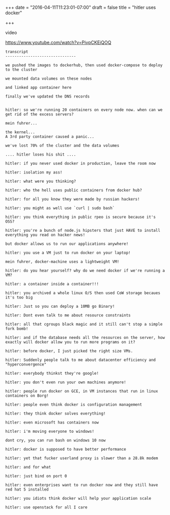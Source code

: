 +++
date = "2016-04-11T11:23:01-07:00"
draft = false
title = "hitler uses docker"

+++


video

https://www.youtube.com/watch?v=PivpCKEiQOQ


    transcript
    -------------------------------

    we pushed the images to dockerhub, then used docker-compose to deploy to the cluster

    we mounted data volumes on these nodes

    and linked app container here

    finally we've updated the DNS records


    hitler: so we're running 20 containers on every node now. when can we get rid of the excess servers?

    mein fuhrer...

    the kernel... 
    A 3rd party container caused a panic...

    we've lost 70% of the cluster and the data volumes

    .... hitler loses his shit ....

    hitler: if you never used docker in production, leave the room now

    hitler: isolation my ass!

    hitler: what were you thinking?

    hitler: who the hell uses public containers from docker hub?

    hitler: for all you know they were made by russian hackers!

    hitler: you might as well use `curl | sudo bash`

    hitler: you think everything in public rpeo is secure because it's OSS?

    hitler: you're a bunch of node.js hipsters that just HAVE to install everything you read on hacker news!

    but docker allows us to run our applications anywhere!

    hitler: you use a VM just to run docker on your laptop!

    mein fuhrer, docker-machine uses a lightweight VM!

    hitler: do you hear yourself? why do we need docker if we're running a VM?

    hitler: a container inside a container!!!

    hitler: you archived a whole linux O/S then used CoW storage becaues it's too big

    hitler: Just so you can deploy a 10MB go Binary!

    hitler: Dont even talk to me about resource constraints

    hitler: all that cgroups black magic and it still can't stop a simple fork bomb!

    hitler: and if the database needs all the resources on the server, how exactly will docker allow you to run more programs on it?

    hitler: before docker, I just picked the right size VMs. 

    hitler: Suddenly people talk to me about datacenter efficiency and "hyperconvergence"

    hitler: everybody thinkst they're google!

    hitler: you don't even run your own machines anymore!

    hitler: people run docker on GCE, in VM instances that run in linux containers on Borg!

    hitler: people even think docker is configuration management

    hitler: they think docker solves everything!

    hitler: even microsoft has containers now

    hitler: i'm moving everyone to windows!

    dont cry, you can run bash on windows 10 now

    hitler: docker is supposed to have better performance

    hitler: yet that fucker userland proxy is slower than a 28.8k modem

    hitler: and for what

    hitler: just bind on port 0

    hitler: even enterprises want to run docker now and they still have red hat 5 installed

    hitler: you idiots think docker will help your application scale

    hitler: use openstack for all I care



